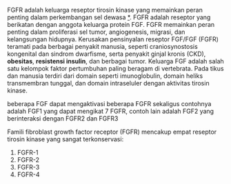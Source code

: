 FGFR adalah keluarga reseptor tirosin kinase yang memainkan peran penting dalam perkembangan sel dewasa [*](https://www.ncbi.nlm.nih.gov/pmc/articles/PMC6627960/). FGFR adalah reseptor yang berikatan dengan anggota keluarga protein FGF. FGFR memainkan peran penting dalam proliferasi sel tumor, angiogenesis, migrasi, dan kelangsungan hidupnya. Kerusakan pensinyalan reseptor FGF/FGF (FGFR) teramati pada berbagai penyakit manusia, seperti craniosynostosis kongenital dan sindrom dwarfisme, serta penyakit ginjal kronis (CKD), **obesitas**, **resistensi insulin**, dan berbagai tumor. Keluarga FGF adalah salah satu kelompok faktor pertumbuhan paling beragam di vertebrata. Pada tikus dan manusia terdiri dari domain seperti imunoglobulin, domain heliks transmembran tunggal, dan domain intraseluler dengan aktivitas tirosin kinase.

beberapa FGF dapat mengaktivasi beberapa FGFR sekaligus contohnya adalah FGF1 yang dapat mengikat 7 FGFR, contoh lain adalah FGF2 yang berinteraksi dengan FGFR2 dan FGFR3

Famili fibroblast growth factor receptor (FGFR) mencakup empat reseptor tirosin kinase yang sangat terkonservasi:

1.  FGFR-1
2.  FGFR-2
3.  FGFR-3
4.  FGFR-4